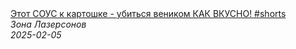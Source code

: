 <!--2025-02-05 09:00:15-->
<div class="yb">
  <a class="nodecor" href="/posts.html?eda/etot_sous_k_kartoshke_-_ubitsya_venikom_kak_vkusno_shorts">
    <img class="preview" data-videoid="DprjWg0j7Wc" src="https://i1.ytimg.com/vi/DprjWg0j7Wc/hqdefault.jpg" align="middle" alt="">
  </a>
  <div class="inlbl text">
    <a class="nodecor" href="/posts.html?eda/etot_sous_k_kartoshke_-_ubitsya_venikom_kak_vkusno_shorts">Этот СОУС к картошке - убиться веником КАК ВКУСНО! #shorts</a><br>
    <i class="smaller2">Зона Лазерсoнов</i><br>
    <i class="smaller3">2025-02-05</i>
  </div>
</div>
